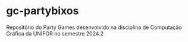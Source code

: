 # gc-partybixos
Repositório do Party Games desenvolvido na disciplina de Computação Gráfica da UNIFOR no semestre 2024.2
